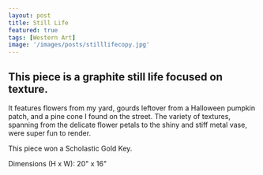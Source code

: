 ```yaml
---
layout: post
title: Still Life
featured: true
tags: [Western Art]
image: '/images/posts/stilllifecopy.jpg'
---
```


## This piece is a graphite still life focused on texture.

It features flowers from my yard, gourds leftover from a Halloween pumpkin patch, and a pine cone I found on the street. The variety of textures, spanning from the delicate flower petals to the shiny and stiff metal vase, were super fun to render.

This piece won a Scholastic Gold Key.

Dimensions (H x W): 20" x 16"